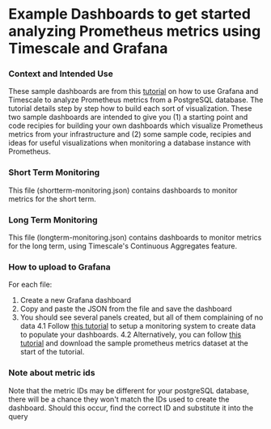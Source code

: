 # Example Dashboards to get started analyzing Prometheus metrics using Timescale and Grafana

### Context and Intended Use

These sample dashboards are from this [tutorial](https://docs.timescale.com/latest/tutorials/tutorial-use-timescale-prometheus-grafana) on how to use Grafana and Timescale to analyze Prometheus metrics from a PostgreSQL database. The tutorial details step by step how to build each sort of visualization. These two sample dashboards are intended to give you (1) a starting point and code recipies for building your own dashboards which visualize Prometheus metrics from your infrastructure and (2) some sample code, recipies and ideas for useful visualizations when monitoring a database instance with Prometheus.

### Short Term Monitoring

This file (shortterm-monitoring.json) contains dashboards to monitor metrics for the short term.

### Long Term Monitoring

This file (longterm-monitoring.json) contains dashboards to monitor metrics for the long term, using Timescale's Continuous Aggregates feature.

### How to upload to Grafana

For each file:
1. Create a new Grafana dashboard
2. Copy and paste the JSON from the file and save the dashboard
3. You should see several panels created, but all of them complaining of no data
4.1 Follow [this tutorial](https://docs.timescale.com/latest/tutorials/tutorial-setup-timescale-prometheus) to setup a monitoring system to create data to populate your dashboards.
4.2 Alternatively, you can follow [this tutorial](https://docs.timescale.com/latest/tutorials/tutorial-use-timescale-prometheus-grafana) and download the sample prometheus metrics dataset at the start of the tutorial.

### Note about metric ids

Note that the metric IDs may be different for your postgreSQL database, there will be a chance they won't match the IDs used to create the dashboard. Should this occur, find the correct ID and substitute it into the query
